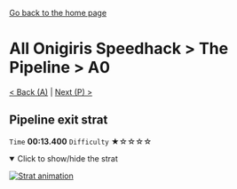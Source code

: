 [Go back to the home page](https://github.com/Doublevil/scbspeedrun)

# All Onigiris Speedhack > The Pipeline > A0

[< Back (A)](https://github.com/Doublevil/scbspeedrun/blob/main/levels/arb_sh/A/A.md) | [Next (P) >](https://github.com/Doublevil/scbspeedrun/blob/main/levels/arb_sh/P/P.md)

## Pipeline exit strat

`Time` **00:13.400** `Difficulty` ★☆☆☆☆
<details open>
  <summary>Click to show/hide the strat</summary>

  [![Strat animation](https://github.com/Doublevil/scbspeedrun/blob/main/media/levels/A/A0_PStrat.webp)](https://github.com/Doublevil/scbspeedrun/blob/main/media/levels/A/A0_PStrat.mp4?raw=true)
</details>
